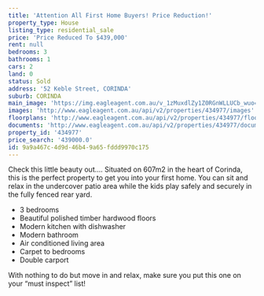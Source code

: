 ```yaml
---
title: 'Attention All First Home Buyers! Price Reduction!'
property_type: House
listing_type: residential_sale
price: 'Price Reduced To $439,000'
rent: null
bedrooms: 3
bathrooms: 1
cars: 2
land: 0
status: Sold
address: '52 Keble Street, CORINDA'
suburb: CORINDA
main_image: 'https://img.eagleagent.com.au/v_1zMuxdlZy1Z0RGnWLLUCb_wuo=/1280x854/smart/https://s3-us-west-2.amazonaws.com/eagleagent-orig/images/6819472/105828086-image-M.jpg'
images: 'http://www.eagleagent.com.au/api/v2/properties/434977/images'
floorplans: 'http://www.eagleagent.com.au/api/v2/properties/434977/floorplans'
documents: 'http://www.eagleagent.com.au/api/v2/properties/434977/documents'
property_id: '434977'
price_search: '439000.0'
id: 9a9a467c-4d9d-46b4-9a65-fddd9970c175
---
```

Check this little beauty out….
Situated on 607m2 in the heart of Corinda, this is the perfect property to get you into your first home.  You can sit and relax in the undercover patio area while the kids play safely and securely in the fully fenced rear yard.

*  3 bedrooms
*  Beautiful polished timber hardwood floors
*  Modern kitchen with dishwasher
*  Modern bathroom
*  Air conditioned living area
*  Carpet to bedrooms
*  Double carport

With nothing to do but move in and relax, make sure you put this one on your “must inspect” list!
